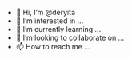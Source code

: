 - 👋 Hi, I’m @deryita
- 👀 I’m interested in ...
- 🌱 I’m currently learning ...
- 💞️ I’m looking to collaborate on ...
- 📫 How to reach me ...

<!---
deryita/deryita is a ✨ special ✨ repository because its `README.md` (this file) appears on your GitHub profile.
You can click the Preview link to take a look at your changes.
--->
